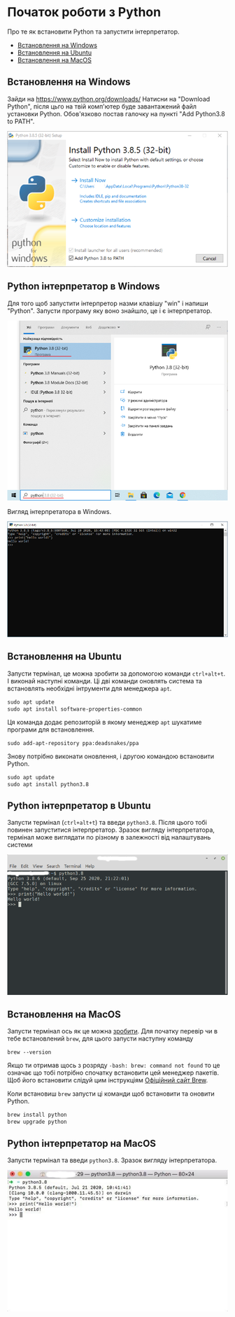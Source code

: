 # Початок роботи з Python
Про те як встановити Python та запустити інтерпретатор.
* [Встановлення на Windows](#Встановлення-на-Windows)
* [Встановлення на Ubuntu](#Встановлення-на-Ubuntu)
* [Встановлення на MacOS](#Python-інтерпретатор-на-MacOS)

## Встановлення на Windows
Зайди на https://www.python.org/downloads/
Натисни на "Download Python", після цьго на твій комп'ютер буде завантажений файл установки Python.
Обов'язково постав галочку на пункті "Add Python3.8 to PATH".

![](img/wn_installation_screen.png)

## Python інтерпретатор в Windows
Для того щоб запустити інтерпретор назми клавішу "win" і напиши "Python".
Запусти програму яку воно знайшло, це і є інтерпретатор.

![](img/wn_run_interpreter.png)

Вигляд інтерпретатора в Windows.

![](img/wn_interpreter.png)

## Встановлення на Ubuntu
Запусти термінал, це можна зробити за допомогою команди `ctrl+alt+t`.
І виконай наступні команди.
Ці дві команди оновлять система та встановлять необхідні інтрументи для менеджера `apt`.

```
sudo apt update
sudo apt install software-properties-common
```
Ця команда додає репозиторій в якому менеджер `apt` шукатиме програми для встановлення.
```
sudo add-apt-repository ppa:deadsnakes/ppa
```
Знову потрібно виконати оновлення, і другою командою встановити Python.
```
sudo apt update
sudo apt install python3.8
```
## Python інтерпретатор в Ubuntu
Запусти термінал (`ctrl+alt+t`) та введи `python3.8`.
Після цього тобі повинен запуститися інтерпретатор.
Зразок вигляду інтерпретатора, термінал може виглядати по різному в залежності від налаштувань
системи

![](img/ub_interpreter.png)


## Встановлення на MacOS
Запусти термінал ось як це можна [зробити](https://apple.co/3cAFyRh).
Для початку перевір чи в тебе встановлений `brew`, для цього запусти наступну команду
```
brew --version
```
Якщо ти отримав щось з розряду `-bash: brew: command not found` то це означає що тобі потрібно спочатку встановити цей
менеджер пакетів. Щоб його встановити слідуй цим інструкціям [Офіційний сайт Brew](https://brew.sh/index_uk).

Коли встановиш `brew` запусти ці команди щоб встановити та оновити Python.
```
brew install python
brew upgrade python
```

## Python інтерпретатор на MacOS
Запусти термінал та введи `python3.8`.
Зразок вигляду інтерпретатора.

![](img/mac_int.png)
